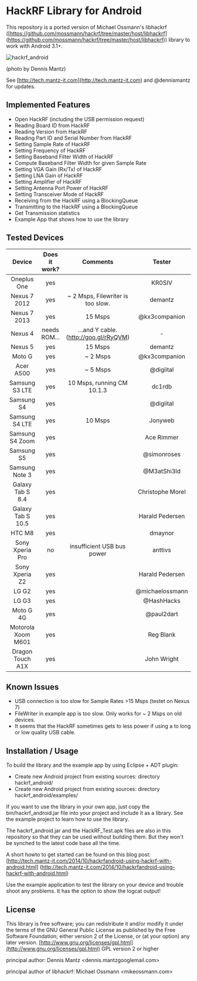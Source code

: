HackRF Library for Android
==========================

This repository is a ported version of Michael Ossmann's libhackrf
([https://github.com/mossmann/hackrf/tree/master/host/libhackrf]
(https://github.com/mossmann/hackrf/tree/master/host/libhackrf))
library to work with Android 3.1+.



![hackrf_android](https://pbs.twimg.com/media/BzHt03EIIAEXTvN.jpg:large)

(photo by Dennis Mantz)

See [http://tech.mantz-it.com](http://tech.mantz-it.com) and @dennismantz for updates.


Implemented Features
--------------------
* Open HackRF (including the USB permission request)
* Reading Board ID from HackRF
* Reading Version from HackRF
* Reading Part ID and Serial Number from HackRF
* Setting Sample Rate of HackRF
* Setting Frequency of HackRF
* Setting Baseband Filter Width of HackRF
* Compute Baseband Filter Width for given Sample Rate
* Setting VGA Gain (Rx/Tx) of HackRF
* Setting LNA Gain of HackRF
* Setting Amplifier of HackRF
* Setting Antenna Port Power of HackRF
* Setting Transceiver Mode of HackRF
* Receiving from the HackRF using a BlockingQueue
* Transmitting to the HackRF using a BlockingQueue
* Get Transmission statistics
* Example App that shows how to use the library


Tested Devices
--------------

|    Device          | Does it work? | Comments                                  |     Tester       |
|:------------------:|:-------------:|:-----------------------------------------:|:----------------:|
| Oneplus One        |      yes      |                                           | KR0SIV           |
| Nexus 7 2012       |      yes      | ~ 2 Msps, Filewriter is too slow.         | demantz          |
| Nexus 7 2013       |      yes      | 15 Msps                                   | @kx3companion    |
| Nexus 4            | needs ROM...  | ...and Y cable. (http://goo.gl/rRyQVM)    | -                |
| Nexus 5            |      yes      | 15 Msps                                   | demantz          |
| Moto G             |      yes      | ~ 2 Msps                                  | @kx3companion    |
| Acer A500          |      yes      | ~ 5 Msps                                  | @digiital        |
| Samsung S3 LTE     |      yes      | 10 Msps, running CM 10.1.3                | dc1rdb           |
| Samsung S4         |      yes      |                                           | @digiital        |
| Samsung S4 LTE     |      yes      | 10 Msps                                   | Jonyweb          |
| Samsung S4 Zoom    |      yes      |                                           | Ace Rimmer       |
| Samsung S5         |      yes      |                                           | @simonroses      |
| Samsung Note 3     |      yes      |                                           | @M3atShi3ld      |
| Galaxy Tab S 8.4   |      yes      |                                           | Christophe Morel |
| Galaxy Tab S 10.5  |      yes      |                                           | Harald Pedersen  |
| HTC M8             |      yes      |                                           | dmaynor          |
| Sony Xperia Pro    |      no       | insufficient USB bus power                | anttivs          |
| Sony Xperia Z2     |      yes      |                                           | Harald Pedersen  |
| LG G2              |      yes      |                                           | @michaelossmann  |
| LG G3              |      yes      |                                           | @HashHacks       |
| Moto G 4G          |      yes      |                                           | @paul2dart       |
| Motorola Xoom M601 |      yes      |                                           | Reg Blank        |
| Dragon Touch A1X   |      yes      |                                           | John Wright      |


Known Issues
------------
* USB connection is too slow for Sample Rates >15 Msps (testet on Nexus 7)
* FileWriter in example app is too slow. Only works for ~ 2 Msps on old devices.
* It seems that the HackRF sometimes gets to less power if using a to long or low
  quality USB cable.


Installation / Usage
--------------------
To build the library and the example app by using Eclipse + ADT plugin:
* Create new Android project from existing sources: directory hackrf_android/
* Create new Android project from existing sources: directory hackrf_android/examples/

If you want to use the library in your own app, just copy the bin/hackrf_android.jar
file into your project and include it as a library. See the example project to
learn how to use the library.

The hackrf_android.jar and the HackRF_Test.apk files are also in this repository
so that they can be used without building them. But they won't be synched to the
latest code base all the time.

A short howto to get started can be found on this blog post:
[http://tech.mantz-it.com/2014/10/hackrfandroid-using-hackrf-with-android.html]
(http://tech.mantz-it.com/2014/10/hackrfandroid-using-hackrf-with-android.html)

Use the example application to test the library on your device and trouble shoot
any problems. It has the option to show the logcat output!

License
-------
This library is free software; you can redistribute it and/or
modify it under the terms of the GNU General Public
License as published by the Free Software Foundation; either
version 2 of the License, or (at your option) any later version.
[http://www.gnu.org/licenses/gpl.html](http://www.gnu.org/licenses/gpl.html) GPL version 2 or higher

principal author: Dennis Mantz <dennis.mantzgooglemail.com>

principal author of libhackrf: Michael Ossmann <mikeossmann.com>
